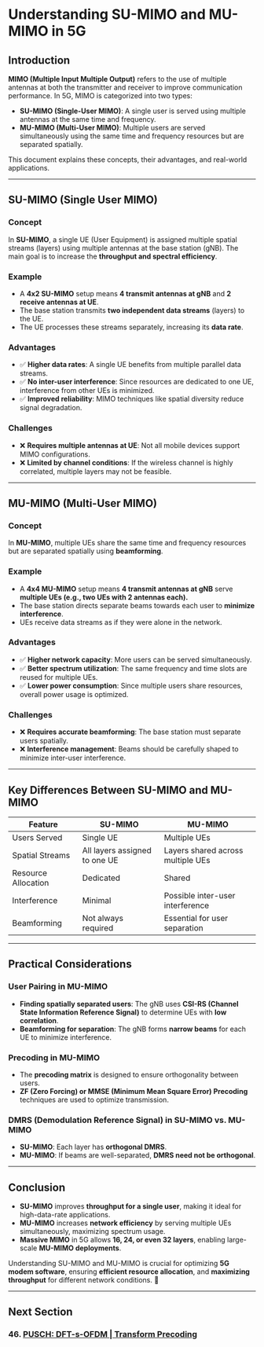 # Understanding SU-MIMO and MU-MIMO in 5G

## Introduction
**MIMO (Multiple Input Multiple Output)** refers to the use of multiple antennas at both the transmitter and receiver to improve communication performance. In 5G, MIMO is categorized into two types:

- **SU-MIMO (Single-User MIMO)**: A single user is served using multiple antennas at the same time and frequency.
- **MU-MIMO (Multi-User MIMO)**: Multiple users are served simultaneously using the same time and frequency resources but are separated spatially.

This document explains these concepts, their advantages, and real-world applications.

---
## SU-MIMO (Single User MIMO)
### Concept
In **SU-MIMO**, a single UE (User Equipment) is assigned multiple spatial streams (layers) using multiple antennas at the base station (gNB). The main goal is to increase the **throughput and spectral efficiency**.

### Example
- A **4x2 SU-MIMO** setup means **4 transmit antennas at gNB** and **2 receive antennas at UE**.
- The base station transmits **two independent data streams** (layers) to the UE.
- The UE processes these streams separately, increasing its **data rate**.

### Advantages
- ✅ **Higher data rates**: A single UE benefits from multiple parallel data streams.
- ✅ **No inter-user interference**: Since resources are dedicated to one UE, interference from other UEs is minimized.
- ✅ **Improved reliability**: MIMO techniques like spatial diversity reduce signal degradation.

### Challenges
- ❌ **Requires multiple antennas at UE**: Not all mobile devices support MIMO configurations.
- ❌ **Limited by channel conditions**: If the wireless channel is highly correlated, multiple layers may not be feasible.

---
## MU-MIMO (Multi-User MIMO)
### Concept
In **MU-MIMO**, multiple UEs share the same time and frequency resources but are separated spatially using **beamforming**.

### Example
- A **4x4 MU-MIMO** setup means **4 transmit antennas at gNB** serve **multiple UEs (e.g., two UEs with 2 antennas each).**
- The base station directs separate beams towards each user to **minimize interference**.
- UEs receive data streams as if they were alone in the network.

### Advantages
- ✅ **Higher network capacity**: More users can be served simultaneously.
- ✅ **Better spectrum utilization**: The same frequency and time slots are reused for multiple UEs.
- ✅ **Lower power consumption**: Since multiple users share resources, overall power usage is optimized.

### Challenges
- ❌ **Requires accurate beamforming**: The base station must separate users spatially.
- ❌ **Interference management**: Beams should be carefully shaped to minimize inter-user interference.

---
## Key Differences Between SU-MIMO and MU-MIMO
| Feature | SU-MIMO | MU-MIMO |
|---------|--------|---------|
| Users Served | Single UE | Multiple UEs |
| Spatial Streams | All layers assigned to one UE | Layers shared across multiple UEs |
| Resource Allocation | Dedicated | Shared |
| Interference | Minimal | Possible inter-user interference |
| Beamforming | Not always required | Essential for user separation |

---
## Practical Considerations
### **User Pairing in MU-MIMO**
- **Finding spatially separated users**: The gNB uses **CSI-RS (Channel State Information Reference Signal)** to determine UEs with **low correlation**.
- **Beamforming for separation**: The gNB forms **narrow beams** for each UE to minimize interference.

### **Precoding in MU-MIMO**
- The **precoding matrix** is designed to ensure orthogonality between users.
- **ZF (Zero Forcing) or MMSE (Minimum Mean Square Error) Precoding** techniques are used to optimize transmission.

### **DMRS (Demodulation Reference Signal) in SU-MIMO vs. MU-MIMO**
- **SU-MIMO**: Each layer has **orthogonal DMRS**.
- **MU-MIMO**: If beams are well-separated, **DMRS need not be orthogonal**.

---
## Conclusion
- **SU-MIMO** improves **throughput for a single user**, making it ideal for high-data-rate applications.
- **MU-MIMO** increases **network efficiency** by serving multiple UEs simultaneously, maximizing spectrum usage.
- **Massive MIMO** in 5G allows **16, 24, or even 32 layers**, enabling large-scale **MU-MIMO deployments**.

Understanding SU-MIMO and MU-MIMO is crucial for optimizing **5G modem software**, ensuring **efficient resource allocation**, and **maximizing throughput** for different network conditions. 🚀




---
## Next Section
### 46. [PUSCH: DFT-s-OFDM | Transform Precoding](DFT_s_OFDM_Transform_Precoding.md)  

